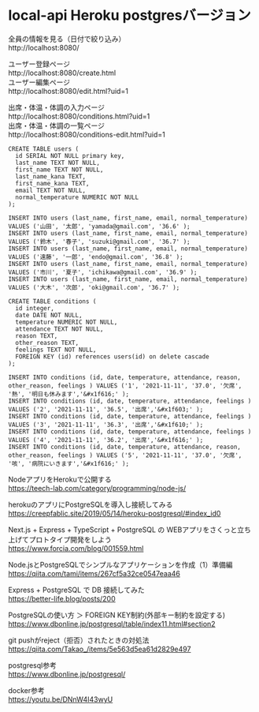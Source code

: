# local-api Heroku postgresバージョン
全員の情報を見る（日付で絞り込み）<br>
http://localhost:8080/<br>

ユーザー登録ページ<br>
http://localhost:8080/create.html<br>
ユーザー編集ページ<br>
http://localhost:8080/edit.html?uid=1<br>


出席・体温・体調の入力ページ<br>
http://localhost:8080/conditions.html?uid=1<br>
出席・体温・体調の一覧ページ<br>
http://localhost:8080/conditions-edit.html?uid=1<br>

```
CREATE TABLE users (
  id SERIAL NOT NULL primary key,
  last_name TEXT NOT NULL,
  first_name TEXT NOT NULL,
  last_name_kana TEXT,
  first_name_kana TEXT,
  email TEXT NOT NULL,
  normal_temperature NUMERIC NOT NULL
);
```

```
INSERT INTO users (last_name, first_name, email, normal_temperature) VALUES ('山田', '太郎', 'yamada@gmail.com', '36.6' );
INSERT INTO users (last_name, first_name, email, normal_temperature) VALUES ('鈴木', '春子', 'suzuki@gmail.com', '36.7' );
INSERT INTO users (last_name, first_name, email, normal_temperature) VALUES ('遠藤', '一郎', 'endo@gmail.com', '36.8' );
INSERT INTO users (last_name, first_name, email, normal_temperature) VALUES ('市川', '夏子', 'ichikawa@gmail.com', '36.9' );
INSERT INTO users (last_name, first_name, email, normal_temperature) VALUES ('大木', '次郎', 'oki@gmail.com', '36.7' );
```

```
CREATE TABLE conditions (
  id integer,
  date DATE NOT NULL,
  temperature NUMERIC NOT NULL,
  attendance TEXT NOT NULL,
  reason TEXT,
  other_reason TEXT,
  feelings TEXT NOT NULL,
  FOREIGN KEY (id) references users(id) on delete cascade
);
```


```
INSERT INTO conditions (id, date, temperature, attendance, reason, other_reason, feelings ) VALUES ('1', '2021-11-11', '37.0', '欠席', '熱', '明日も休みます','&#x1f616;' );
INSERT INTO conditions (id, date, temperature, attendance, feelings ) VALUES ('2', '2021-11-11', '36.5', '出席','&#x1f603;' );
INSERT INTO conditions (id, date, temperature, attendance, feelings ) VALUES ('3', '2021-11-11', '36.3', '出席','&#x1f610;' );
INSERT INTO conditions (id, date, temperature, attendance, feelings ) VALUES ('4', '2021-11-11', '36.2', '出席','&#x1f616;' );
INSERT INTO conditions (id, date, temperature, attendance, reason, other_reason, feelings ) VALUES ('5', '2021-11-11', '37.0', '欠席', '咳', '病院にいきます','&#x1f616;' );
```

NodeアプリをHerokuで公開する<br>
https://teech-lab.com/category/programming/node-js/

herokuのアプリにPostgreSQLを導入し接続してみる<br>
https://creepfablic.site/2019/05/14/heroku-postgresql/#index_id0


Next.js + Express + TypeScript + PostgreSQL の WEBアプリをさくっと立ち上げてプロトタイプ開発をしよう<br>
https://www.forcia.com/blog/001559.html

Node.jsとPostgreSQLでシンプルなアプリケーションを作成（1）準備編<br>
https://qiita.com/tami/items/267cf5a32ce0547eaa46

Express + PostgreSQL で DB 接続してみた<br>
https://better-life.blog/posts/200

PostgreSQLの使い方 ＞ FOREIGN KEY制約(外部キー制約を設定する)<br>
https://www.dbonline.jp/postgresql/table/index11.html#section2<br>

git pushがreject（拒否）されたときの対処法<br>
https://qiita.com/Takao_/items/5e563d5ea61d2829e497<br>

postgresql参考<br>
https://www.dbonline.jp/postgresql/<br>

docker参考<br>
https://youtu.be/DNnW4I43wyU
